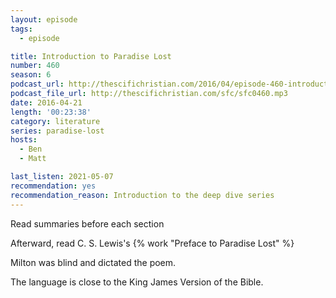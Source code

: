 ```yaml
---
layout: episode
tags:
  - episode

title: Introduction to Paradise Lost
number: 460
season: 6
podcast_url: http://thescifichristian.com/2016/04/episode-460-introduction-to-paradise-lost/
podcast_file_url: http://thescifichristian.com/sfc/sfc0460.mp3
date: 2016-04-21
length: '00:23:38'
category: literature
series: paradise-lost
hosts:
  - Ben
  - Matt

last_listen: 2021-05-07
recommendation: yes
recommendation_reason: Introduction to the deep dive series
---
```


Read summaries before each section

Afterward, read C. S. Lewis's {% work "Preface to Paradise Lost" %}

Milton was blind and dictated the poem.

The language is close to the King James Version of the Bible.